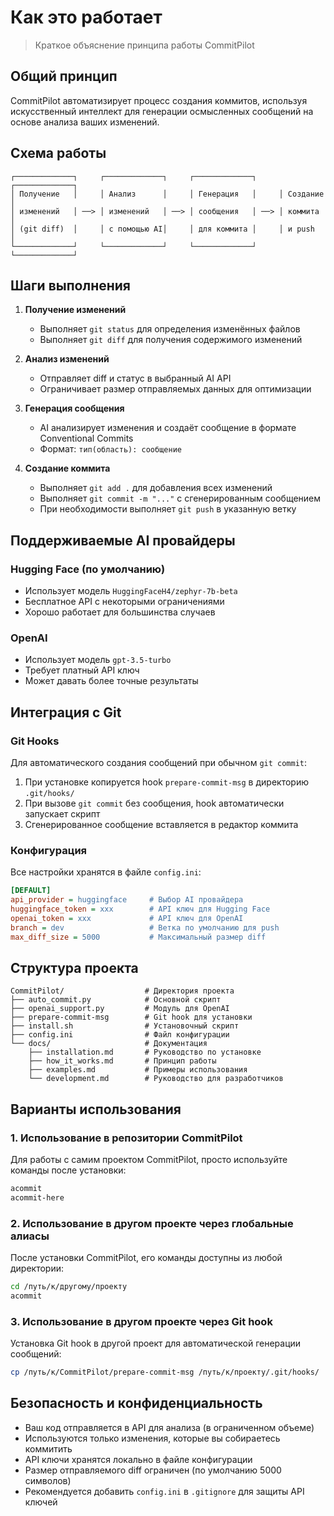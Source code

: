 # Как это работает

> Краткое объяснение принципа работы CommitPilot

## Общий принцип

CommitPilot автоматизирует процесс создания коммитов, используя искусственный интеллект для генерации осмысленных сообщений на основе анализа ваших изменений.

## Схема работы

```
┌─────────────┐     ┌─────────────┐     ┌─────────────┐     ┌─────────────┐
│ Получение   │     │ Анализ      │     │ Генерация   │     │ Создание    │
│ изменений   │ ──> │ изменений   │ ──> │ сообщения   │ ──> │ коммита     │
│ (git diff)  │     │ с помощью AI│     │ для коммита │     │ и push      │
└─────────────┘     └─────────────┘     └─────────────┘     └─────────────┘
```

## Шаги выполнения

1. **Получение изменений**

    - Выполняет `git status` для определения изменённых файлов
    - Выполняет `git diff` для получения содержимого изменений

2. **Анализ изменений**

    - Отправляет diff и статус в выбранный AI API
    - Ограничивает размер отправляемых данных для оптимизации

3. **Генерация сообщения**

    - AI анализирует изменения и создаёт сообщение в формате Conventional Commits
    - Формат: `тип(область): сообщение`

4. **Создание коммита**
    - Выполняет `git add .` для добавления всех изменений
    - Выполняет `git commit -m "..."` с сгенерированным сообщением
    - При необходимости выполняет `git push` в указанную ветку

## Поддерживаемые AI провайдеры

### Hugging Face (по умолчанию)

-   Использует модель `HuggingFaceH4/zephyr-7b-beta`
-   Бесплатное API с некоторыми ограничениями
-   Хорошо работает для большинства случаев

### OpenAI

-   Использует модель `gpt-3.5-turbo`
-   Требует платный API ключ
-   Может давать более точные результаты

## Интеграция с Git

### Git Hooks

Для автоматического создания сообщений при обычном `git commit`:

1. При установке копируется hook `prepare-commit-msg` в директорию `.git/hooks/`
2. При вызове `git commit` без сообщения, hook автоматически запускает скрипт
3. Сгенерированное сообщение вставляется в редактор коммита

### Конфигурация

Все настройки хранятся в файле `config.ini`:

```ini
[DEFAULT]
api_provider = huggingface     # Выбор AI провайдера
huggingface_token = xxx        # API ключ для Hugging Face
openai_token = xxx             # API ключ для OpenAI
branch = dev                   # Ветка по умолчанию для push
max_diff_size = 5000           # Максимальный размер diff
```

## Структура проекта

```
CommitPilot/                  # Директория проекта
├── auto_commit.py            # Основной скрипт
├── openai_support.py         # Модуль для OpenAI
├── prepare-commit-msg        # Git hook для установки
├── install.sh                # Установочный скрипт
├── config.ini                # Файл конфигурации
└── docs/                     # Документация
    ├── installation.md       # Руководство по установке
    ├── how_it_works.md       # Принцип работы
    ├── examples.md           # Примеры использования
    └── development.md        # Руководство для разработчиков
```

## Варианты использования

### 1. Использование в репозитории CommitPilot

Для работы с самим проектом CommitPilot, просто используйте команды после установки:

```bash
acommit
acommit-here
```

### 2. Использование в другом проекте через глобальные алиасы

После установки CommitPilot, его команды доступны из любой директории:

```bash
cd /путь/к/другому/проекту
acommit
```

### 3. Использование в другом проекте через Git hook

Установка Git hook в другой проект для автоматической генерации сообщений:

```bash
cp /путь/к/CommitPilot/prepare-commit-msg /путь/к/проекту/.git/hooks/
```

## Безопасность и конфиденциальность

-   Ваш код отправляется в API для анализа (в ограниченном объеме)
-   Используются только изменения, которые вы собираетесь коммитить
-   API ключи хранятся локально в файле конфигурации
-   Размер отправляемого diff ограничен (по умолчанию 5000 символов)
-   Рекомендуется добавить `config.ini` в `.gitignore` для защиты API ключей
